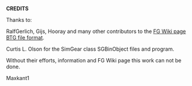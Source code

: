 **CREDITS**

Thanks to:

RalfGerlich, Gijs, Hooray and many other contributors to the [FG Wiki page BTG file format](http://wiki.flightgear.org/BTG_file_format).

Curtis L. Olson for the SimGear class SGBinObject files and program.

Without their efforts, information and FG Wiki page this work can not be done.

Maxkant1
